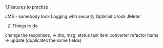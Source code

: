 1.Features to practise

JMS - somebody took
Logging with security
Optimistic lock
JMeter

2. Things to do

change the responses, => dto, msg, status
test item converter
refactor items -> update (duplicates the same fields)